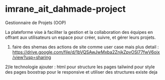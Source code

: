 # imrane_ait_dahmade-project
Gestionnaire de Projets (OOP)

La plateforme vise à faciliter la gestion et la collaboration des équipes en offrant aux utilisateurs un espace pour créer, suivre, et gérer leurs projets. 

1) faire des shemas des actions de site comme user case mais plus detail :
https://drive.google.com/file/d/1bVQSAwJwMxba2ZnjkZpvOSl77fwV6oix/view?usp=sharing


2)le technologie ajouter :
 html pour structure les pages 
 tailwind pour style des pages 
 boostrap pour le responsive et utiliser des structures existe deja 
 